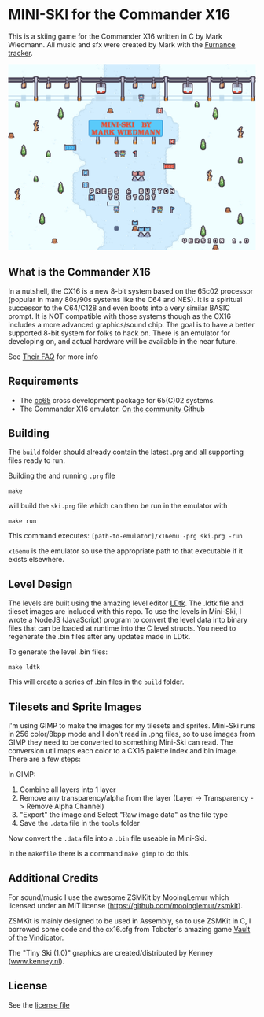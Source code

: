 # MINI-SKI for the Commander X16
This is a skiing game for the Commander X16 written in C by Mark Wiedmann. All music and sfx were created by Mark with the [Furnance tracker](https://github.com/tildearrow/furnace). 

![Ski Image](Ski-cx16-image.jpg)

## What is the Commander X16
In a nutshell, the CX16 is a new 8-bit system based on the 65c02 processor (popular in many 80s/90s systems like the C64 and NES). It is a spiritual successor to the C64/C128 and even boots into a very similar BASIC prompt. It is NOT compatible with those systems though as the CX16 includes a more advanced graphics/sound chip. The goal is to have a better supported 8-bit system for folks to hack on. There is an emulator for developing on, and actual hardware will be available in the near future.

See [Their FAQ](https://cx16forum.com/faq.html) for more info

## Requirements
- The [cc65](https://cc65.github.io/) cross development package for 65(C)02 systems.
- The Commander X16 emulator. [On the community Github](https://github.com/X16Community/x16-emulator)

## Building
The `build` folder should already contain the latest .prg and all supporting files ready to run.

Building the and running `.prg` file
```
make
``` 
will build the `ski.prg` file which can then be run in the emulator with

```
make run
```
This command executes: `[path-to-emulator]/x16emu -prg ski.prg -run`

`x16emu` is the emulator so use the appropriate path to that executable if it exists elsewhere.

## Level Design
The levels are built using the amazing level editor [LDtk](https://ldtk.io/). The .ldtk file and tileset images are included with this repo. To use the levels in Mini-Ski, I wrote a NodeJS (JavaScript) program to convert the level data into binary files that can be loaded at runtime into the C level structs. You need to regenerate the .bin files after any updates made in LDtk.

To generate the level .bin files:
```
make ldtk
```
This will create a series of .bin files in the `build` folder.

## Tilesets and Sprite Images
I'm using GIMP to make the images for my tilesets and sprites. Mini-Ski runs in 256 color/8bpp mode and I don't read in .png files, so to use images from GIMP they need to be converted to something Mini-Ski can read. The conversion util maps each color to a CX16 palette index and bin image. There are a few steps:

In GIMP:

1. Combine all layers into 1 layer
1. Remove any transparency/alpha from the layer (Layer -> Transparency -> Remove Alpha Channel)
1. "Export" the image and Select "Raw image data" as the file type
1. Save the `.data` file in the `tools` folder

Now convert the `.data` file into a `.bin` file useable in Mini-Ski.

In the `makefile` there is a command `make gimp` to do this.

## Additional Credits
For sound/music I use the awesome ZSMKit by MooingLemur which licensed under an MIT license (https://github.com/mooinglemur/zsmkit).

ZSMKit is mainly designed to be used in Assembly, so to use ZSMKit in C, I borrowed some code and the cx16.cfg from Toboter's amazing game [Vault of the Vindicator](https://codeberg.org/Toboter/VaultOfTheVindicator).

The "Tiny Ski (1.0)" graphics are created/distributed by Kenney (www.kenney.nl).

## License
See the [license file](./license.md)
